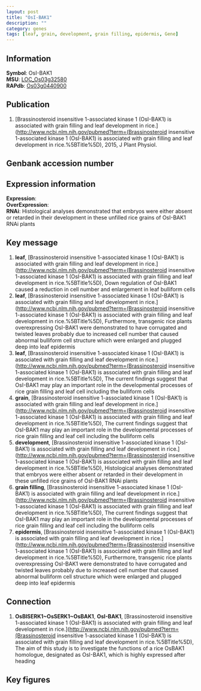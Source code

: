 ```yaml
---
layout: post
title: "OsI-BAK1"
description: ""
category: genes
tags: [leaf, grain, development, grain filling, epidermis, Gene]
---
```


## Information
__Symbol__: OsI-BAK1  
__MSU__: [LOC_Os03g32580](http://rice.plantbiology.msu.edu/cgi-bin/ORF_infopage.cgi?orf=LOC_Os03g32580)  
__RAPdb__: [Os03g0440900](http://rapdb.dna.affrc.go.jp/viewer/gbrowse_details/irgsp1?name=Os03g0440900)  

## Publication
1. [Brassinosteroid insensitive 1-associated kinase 1 (OsI-BAK1) is associated with grain filling and leaf development in rice.](http://www.ncbi.nlm.nih.gov/pubmed?term=(Brassinosteroid insensitive 1-associated kinase 1 (OsI-BAK1) is associated with grain filling and leaf development in rice.%5BTitle%5D), 2015, J Plant Physiol.

## Genbank accession number

## Expression information
__Expression__:  
__OverExpression__:  
__RNAi__: Histological analyses demonstrated that embryos were either absent or retarded in their development in these unfilled rice grains of OsI-BAK1 RNAi plants  

## Key message
1. __leaf__, [Brassinosteroid insensitive 1-associated kinase 1 (OsI-BAK1) is associated with grain filling and leaf development in rice.](http://www.ncbi.nlm.nih.gov/pubmed?term=(Brassinosteroid insensitive 1-associated kinase 1 (OsI-BAK1) is associated with grain filling and leaf development in rice.%5BTitle%5D),  Down regulation of OsI-BAK1 caused a reduction in cell number and enlargement in leaf bulliform cells
2. __leaf__, [Brassinosteroid insensitive 1-associated kinase 1 (OsI-BAK1) is associated with grain filling and leaf development in rice.](http://www.ncbi.nlm.nih.gov/pubmed?term=(Brassinosteroid insensitive 1-associated kinase 1 (OsI-BAK1) is associated with grain filling and leaf development in rice.%5BTitle%5D),  Furthermore, transgenic rice plants overexpressing OsI-BAK1 were demonstrated to have corrugated and twisted leaves probably due to increased cell number that caused abnormal bulliform cell structure which were enlarged and plugged deep into leaf epidermis
3. __leaf__, [Brassinosteroid insensitive 1-associated kinase 1 (OsI-BAK1) is associated with grain filling and leaf development in rice.](http://www.ncbi.nlm.nih.gov/pubmed?term=(Brassinosteroid insensitive 1-associated kinase 1 (OsI-BAK1) is associated with grain filling and leaf development in rice.%5BTitle%5D),  The current findings suggest that OsI-BAK1 may play an important role in the developmental processes of rice grain filling and leaf cell including the bulliform cells
4. __grain__, [Brassinosteroid insensitive 1-associated kinase 1 (OsI-BAK1) is associated with grain filling and leaf development in rice.](http://www.ncbi.nlm.nih.gov/pubmed?term=(Brassinosteroid insensitive 1-associated kinase 1 (OsI-BAK1) is associated with grain filling and leaf development in rice.%5BTitle%5D),  The current findings suggest that OsI-BAK1 may play an important role in the developmental processes of rice grain filling and leaf cell including the bulliform cells
5. __development__, [Brassinosteroid insensitive 1-associated kinase 1 (OsI-BAK1) is associated with grain filling and leaf development in rice.](http://www.ncbi.nlm.nih.gov/pubmed?term=(Brassinosteroid insensitive 1-associated kinase 1 (OsI-BAK1) is associated with grain filling and leaf development in rice.%5BTitle%5D),  Histological analyses demonstrated that embryos were either absent or retarded in their development in these unfilled rice grains of OsI-BAK1 RNAi plants
6. __grain filling__, [Brassinosteroid insensitive 1-associated kinase 1 (OsI-BAK1) is associated with grain filling and leaf development in rice.](http://www.ncbi.nlm.nih.gov/pubmed?term=(Brassinosteroid insensitive 1-associated kinase 1 (OsI-BAK1) is associated with grain filling and leaf development in rice.%5BTitle%5D),  The current findings suggest that OsI-BAK1 may play an important role in the developmental processes of rice grain filling and leaf cell including the bulliform cells
7. __epidermis__, [Brassinosteroid insensitive 1-associated kinase 1 (OsI-BAK1) is associated with grain filling and leaf development in rice.](http://www.ncbi.nlm.nih.gov/pubmed?term=(Brassinosteroid insensitive 1-associated kinase 1 (OsI-BAK1) is associated with grain filling and leaf development in rice.%5BTitle%5D),  Furthermore, transgenic rice plants overexpressing OsI-BAK1 were demonstrated to have corrugated and twisted leaves probably due to increased cell number that caused abnormal bulliform cell structure which were enlarged and plugged deep into leaf epidermis

## Connection
1. __OsBISERK1~OsSERK1~OsBAK1__, __OsI-BAK1__, [Brassinosteroid insensitive 1-associated kinase 1 (OsI-BAK1) is associated with grain filling and leaf development in rice.](http://www.ncbi.nlm.nih.gov/pubmed?term=(Brassinosteroid insensitive 1-associated kinase 1 (OsI-BAK1) is associated with grain filling and leaf development in rice.%5BTitle%5D),  The aim of this study is to investigate the functions of a rice OsBAK1 homologue, designated as OsI-BAK1, which is highly expressed after heading

## Key figures


